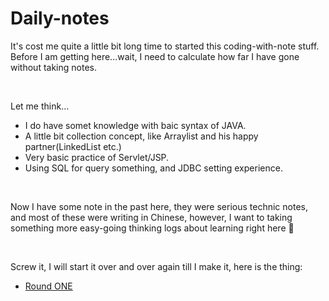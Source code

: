 # Daily-notes

It's cost me quite a little bit long time to started this coding-with-note stuff. Before I am getting here...wait, I need to calculate how far I have gone without taking notes.

<br>

Let me think...
- I do have somet knowledge with baic syntax of JAVA. 
- A little bit collection concept, like Arraylist and his happy partner(LinkedList etc.)
- Very basic practice of Servlet/JSP.
- Using SQL for query something, and JDBC setting experience.

<br>

Now I have some note in the past here, they were serious technic notes, and most of these were writing in Chinese, however, I want to taking something more easy-going thinking logs about learning right here 🙂

<br>

Screw it, I will start it over and over again till I make it, here is the thing:

* [Round ONE](https://github.com/balladeop52no4/Daily-notes/issues/1#issue-693073441)

<br>
<br>
